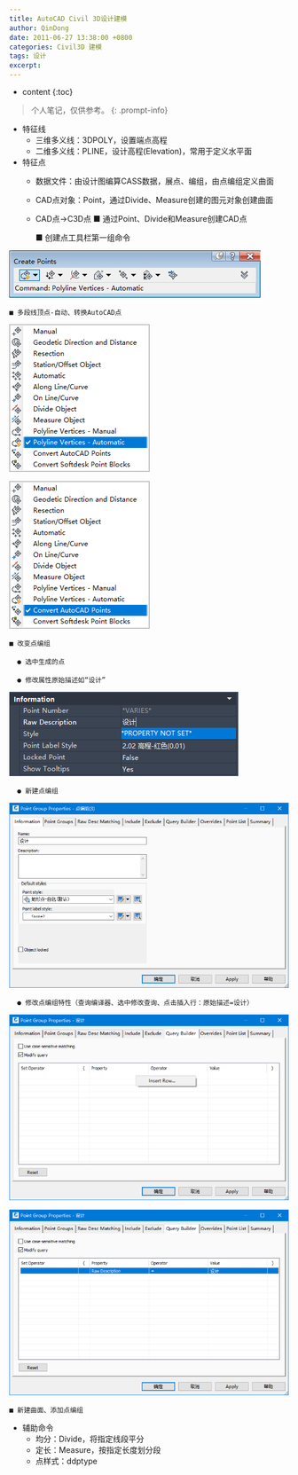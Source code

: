 ```yaml
---
title: AutoCAD Civil 3D设计建模
author: QinDong
date: 2011-06-27 13:38:00 +0800
categories: Civil3D 建模
tags: 设计
excerpt: 
---
```

* content
{:toc}

>个人笔记，仅供参考。
{: .prompt-info}

- 特征线
  - 三维多义线：3DPOLY，设置端点高程
  - 二维多义线：PLINE，设计高程(Elevation)，常用于定义水平面
- 特征点
  - 数据文件：由设计图编算CASS数据，展点、编组，由点编组定义曲面
  - CAD点对象：Point，通过Divide、Measure创建的图元对象创建曲面
  - CAD点->C3D点
    ■ 通过Point、Divide和Measure创建CAD点

    ■ 创建点工具栏第一组命令

![](/img/2022/2022-09-25-21-10-50.png)

    ■ 多段线顶点-自动、转换AutoCAD点

![](/img/2022/2022-09-25-21-11-01.png)

![](/img/2022/2022-09-25-21-11-10.png)

    ■ 改变点编组

      ● 选中生成的点

      ● 修改属性原始描述如“设计”

![](/img/2022/2022-09-25-21-11-20.png)

      ● 新建点编组

![](/img/2022/2022-09-25-21-11-31.png)

      ● 修改点编组特性（查询编译器、选中修改查询、点击插入行：原始描述=设计）

![](/img/2022/2022-09-25-21-11-39.png)

![](/img/2022/2022-09-25-21-11-47.png)

    ■ 新建曲面、添加点编组

- 辅助命令
  - 均分：Divide，将指定线段平分
  - 定长：Measure，按指定长度划分段
  - 点样式：ddptype